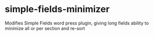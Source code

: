 # simple-fields-minimizer
Modifies Simple Fields word press plugin, giving long fields ability to minimize all or per section and re-sort
